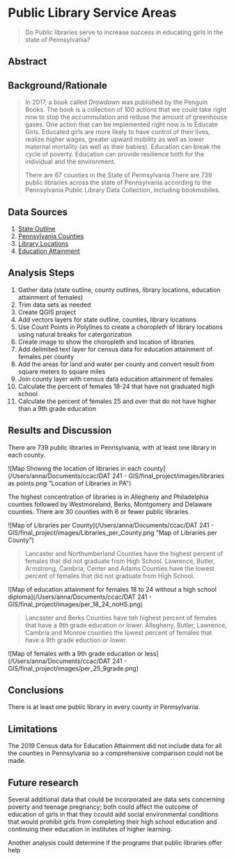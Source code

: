 # **Public Library Service Areas** 
> Do Public libraries serve to increase success in educating girls in the state of Pennsylvania?

## **Abstract**


## **Background/Rationale**
> In 2017, a book called *Drawdown* was published by the Penguin Books.  The book is a collection of 100 actions that we could take right now to stop the accummulation and reduse the amount of greenhouse gases.  One action that can be implemented right now is to Educate Girls.  Educated girls are more likely to have control of their lives, realize higher wages, greater upward mobility as well as lower maternal mortality (as well as their babies).  Education can break the cycle of poverty.  Education can provide resilience both for the individual and the environment.
>
> There are 67 counties in the State of Pennsylvania
> There are 739 public libraries across the state of Pennsylvania according to the Pennsylvania Public Library Data Collection, including bookmobiles.
>
## **Data Sources**
1. [State Outline](https://www.census.gov/cgi-bin/geo/shapefiles/index.php?year=2020&layergroup=States+%28and+equivalent%29) 
1. [Pennsylvania Counties](https://www2.census.gov/geo/tiger/TIGER2020PL/STATE/42_PENNSYLVANIA/42/)
1. [Library Locations](https://pa.countingopinions.com/memberlist.php)
1. [Education Attainment](https://data.census.gov/cedsci/table?q=Educational%20Attainment&g=0400000US42.050000&tid=ACSST1Y2019.S1501&hidePreview=true)
>
## **Analysis Steps**
>
1. Gather data (state outline, county outlines, library locations, education attainment of females)
1. Trim data sets as needed
1. Create QGIS project 
1. Add vectors layers for state outline, counties, library locations
1. Use Count Points in Polylines to create a choropleth of library locations using natural breaks for catergorization
1. Create image to show the choropleth and location of libraries
1. Add delimited text layer for census data for education attainment of females per county
1. Add the areas for land and water per county and convert result from square meters to square miles
1. Join county layer with census data education attainment of females
1. Calculate the percent of females 18-24 that have not graduated high school
1. Calculate the percent of females 25 and over that do not have higher than a 9th grade education
>
## **Results and Discussion**
>
There are 739 public libraries in Pennsylvania, with at least one library in each county.

![Map Showing the location of libraries in each county](/Users/anna/Documents/ccac/DAT 241 - GIS/final_project/images/libraries as points.png "Location of Libraries in PA")

The highest concentration of libraries is in Allegheny and Philadelphia counties followed by Westmoreland, Berks, Montgomery and Delaware counties.  There are 30 counties with 6 or fewer public libraries.
>
![Map of Libraries per County](/Users/anna/Documents/ccac/DAT 241 - GIS/final_project/images/Libraries_per_County.png "Map of Libraries per County")
>
>Lancaster and Northumberland Counties have the highest percent of females that did not graduate from High School.  Lawrence, Butler, Armstrong, Cambria, Center and Adams Counties have the lowest percent of females that did not graduate from High School.
>
![Map of education attainment for females 18 to 24 without a high school diploma](/Users/anna/Documents/ccac/DAT 241 - GIS/final_project/images/per_18_24_noHS.png)
>
>Lancaster and Berks Counties have teh highest percent of females that have a 9th grade education or lower.  Allegheny, Butler, Lawrence, Cambria and Monroe counties the lowest percent of females that have a 9th grade eduction or lower.
>
![Map of females with a 9th grade education or less](/Users/anna/Documents/ccac/DAT 241 - GIS/final_project/images/per_25_9grade.png)
>

## **Conclusions**
>
There is at least one public library in every county in Pennsylvania.

## **Limitations**
>
The 2019 Census data for Education Attainment did not include data for all the counties in Pennsylvania so a comprehensive comparison could not be made.

## **Future research**
>
Several additional data that could be incorporated are data sets concerning poverty and teenage pregnancy; both could affect the outcome of education of girls in that they ccould add social environmental conditions that would prohibit girls from completing their high school education and continuing their education in institutes of higher learning.
>
Another analysis could determine if the programs that public libraries offer help 
